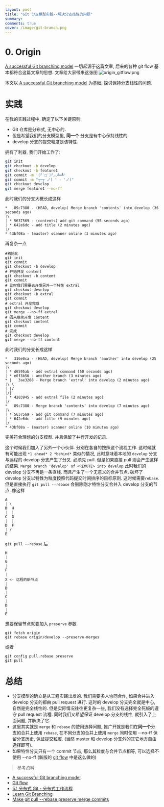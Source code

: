 ```yaml
---
layout: post
title: "Git 分支模型实践--解决分支线性的问题"
summary:
comments: true
cover: /image/git-branch.png
---
```


# 0. Origin

[A successful Git branching model] 一切起源于这篇文章, 后来的各种 git flow 基本都符合这篇文章的思想.
文章给大家带来这张图
![origin_gitflow.png]

本文以 [A successful Git branching model] 为基础, 探讨保持分支线性的问题.

# 实践

在我的实践过程中, 确定了以下关键原则.
* Git 仓库是分布式, 无中心的.
* 但是希望我们的分支模型里, **同一个** 分支是有中心保持线性的.
* develop 分支的提交粒度是该特性.

拥有了利器, 我们开始工作了:

``` bash
git init
git checkout -b develop
git checkout -b feature1
git commit -m '(╯‵□′)╯︵┻━┻'
git commit -m "┬─┬ ノ( ' - 'ノ)"
git checkout develop
git merge feature1 --no-ff
```

此时我们的分支大概长成这样

```
*   89c7380 - (HEAD, develop) Merge branch 'contents' into develop (36 seconds ago)
|\
| * 5637569 - (contents) add git command (55 seconds ago)
| * 642e6dc - add title (2 minutes ago)
|/
* 43bf08a - (master) scanner online (3 minutes ago)
```

再复杂一点

```
#初始化
git init
git commit
git checkout -b develop
# 开始开发 content
git checkout -b content
git commit
# 此时我们需要去开发另外一个特性 extral
git checkout develop
git checkout -b extral
git commit
# extral 开发完成
git checkout develop
git merge --no-ff extral
# 回来继续开发 content
git checkout content
git commit
# 完成
git checkout develop
git merge --no-ff content
```

此时我们的分支长成这样

```
*   316e0ca - (HEAD, develop) Merge branch 'another' into develop (25 seconds ago)
|\
| * d6595ab - add extral command (50 seconds ago)
| * e0f3b56 - another branch (3 minutes ago)
* |   3ae3288 - Merge branch 'extral' into develop (2 minutes ago)
|\ \
| |/
|/|
| * 4203945 - add extral file (2 minutes ago)
|/
*   89c7380 - Merge branch 'contents' into develop (7 minutes ago)
|\
| * 5637569 - add git command (7 minutes ago)
| * 642e6dc - add title (9 minutes ago)
|/
* 43bf08a - (master) scanner online (10 minutes ago)
```

完美符合理想的分支模型. 并且保留了并行开发的记录.

这个时候我们加入了另外一个小伙伴. 分别在各自的按照这个流程工作.
这时候就有可能出现 `*1 ahead* 2 *behind*` 类似的情况, 此时意味着本地的 `develop` 分支与远程的 develop 分支产生了分叉. 必须先 pull. 但是如果直接 pull 则会产生这样的结果.
`Merge branch 'develop' of <REMOTE> into develop`
此时我们的 develop 分支不再是一条直线. 而且产生了一个无意义的合并节点. 破坏了 develop 分支以特性为粒度按照代码提交时间排序的目标原则.
这时候需要`rebase`.  但是直接执行 `git pull --rebase` 会删除刚才特性分支合并入 develop 分支的节点.  像这样

```
A
| \
B  H
|  |
C  G
|  |
D  F
| /
E
```

`git pull --rebase` 后

```
H
|
G
|
F
|
X <- 远程的新节点
|
B
|
C
|
D
|
E
```

想要保留节点就要加入 `preserve` 参数.

```
git fetch origin
git rebase origin/develop --preserve-merges
```

或者

```
git config pull.rebase preserve
git pull
```

# 总结
* 分支模型的确立是从工程实践出发的. 我们需要多人协同合作, 如果合并进入 develop 分支的都由 pull request 进行. 这时的 develop 分支完全就是中心, 自然是完全线性的. 但是实际情况往往更复杂一些, 我们没有选择完全死板的遵守 pull request 流程. 同时我们又希望保证 develop 分支的线性, 就引入了上面问题, 并解决了它.
* 这里其实就是 `merge` 和 `rebase` 的使用选择问题, 推广开就是我们在**同一个**分支的合并上使用 `rebase`, 在不同分支的合并上使用 `merge` 同时使用 --no-ff 保留分支历史, 保证提交粒度. (当然 master 和 develop 分支外的其它地方自由选择即可).
* 如果特性分支只有一个 commit 节点, 那么其粒度与合并节点相等, 可以选择不使用 --no-ff (新版的 [git flow] 中是这么做的)

> 参考资料:
* [A successful Git branching model]
* [Git flow]
* [5.1 分布式 Git - 分布式工作流程]
* [Learn Git Branching]
* [Make git pull --rebase preserve merge commits]

[A successful Git branching model]:http://nvie.com/posts/a-successful-git-branching-model/
[Git flow]:https://github.com/nvie/gitflow
[origin_gitflow.png]:http://upload-images.jianshu.io/upload_images/43382-3dbfae20399b9280.png?imageMogr2/auto-orient/strip%7CimageView2/2/w/1240 "起源"

[5.1 分布式 Git - 分布式工作流程]:https://git-scm.com/book/zh/v2/%E5%88%86%E5%B8%83%E5%BC%8F-Git-%E5%88%86%E5%B8%83%E5%BC%8F%E5%B7%A5%E4%BD%9C%E6%B5%81%E7%A8%8B
[Learn Git Branching]:http://pcottle.github.io/learnGitBranching/

[Make git pull --rebase preserve merge commits]:(http://stackoverflow.com/questions/11863785/make-git-pull-rebase-preserve-merge-commits)]:http://stackoverflow.com/questions/11863785/make-git-pull-rebase-preserve-merge-commits
